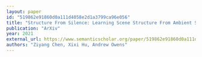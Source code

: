 ```yaml
---
layout: paper
id: "519862e91860d0a111d4058e2d1a3799ca96e056"
title: "Structure From Silence: Learning Scene Structure From Ambient Sound"
publication: "ArXiv"
year: 2021
external_url: https://www.semanticscholar.org/paper/519862e91860d0a111d4058e2d1a3799ca96e056
authors: "Ziyang Chen, Xixi Hu, Andrew Owens"
---
```

